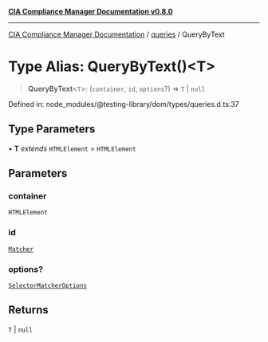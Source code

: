 [**CIA Compliance Manager Documentation v0.8.0**](../../../README.md)

***

[CIA Compliance Manager Documentation](../../../globals.md) / [queries](../README.md) / QueryByText

# Type Alias: QueryByText()\<T\>

> **QueryByText**\<`T`\>: (`container`, `id`, `options`?) => `T` \| `null`

Defined in: node\_modules/@testing-library/dom/types/queries.d.ts:37

## Type Parameters

• **T** *extends* `HTMLElement` = `HTMLElement`

## Parameters

### container

`HTMLElement`

### id

[`Matcher`](../../../type-aliases/Matcher.md)

### options?

[`SelectorMatcherOptions`](../../queryHelpers/interfaces/SelectorMatcherOptions.md)

## Returns

`T` \| `null`
